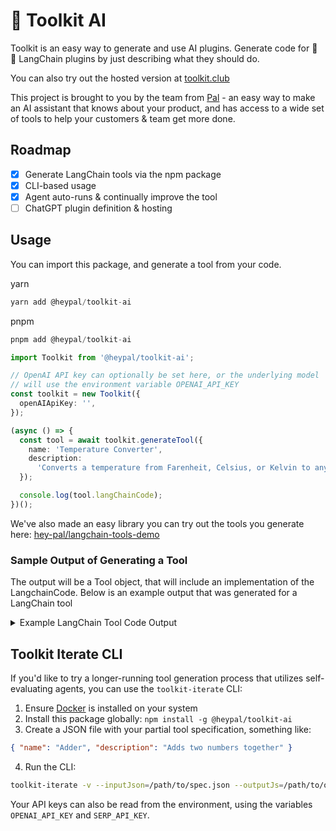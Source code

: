 # 🧰 Toolkit AI

Toolkit is an easy way to generate and use AI plugins. Generate code for 🦜 🔗 LangChain plugins by just describing what they should do.

You can also try out the hosted version at [toolkit.club](https://toolkit.club)

This project is brought to you by the team from [Pal](https://www.heypal.chat) - an easy way to make an AI assistant that knows about your product, and has access to a wide set of tools to help your customers & team get more done.

## Roadmap
- [x] Generate LangChain tools via the npm package
- [x] CLI-based usage
- [x] Agent auto-runs & continually improve the tool
- [ ] ChatGPT plugin definition & hosting

## Usage
You can import this package, and generate a tool from your code. 

yarn
```js
yarn add @heypal/toolkit-ai
```

pnpm
```js
pnpm add @heypal/toolkit-ai
```

```typescript
import Toolkit from '@heypal/toolkit-ai';

// OpenAI API key can optionally be set here, or the underlying model
// will use the environment variable OPENAI_API_KEY
const toolkit = new Toolkit({
  openAIApiKey: '',
});

(async () => {
  const tool = await toolkit.generateTool({
    name: 'Temperature Converter',
    description:
      'Converts a temperature from Farenheit, Celsius, or Kelvin to any other unit.',
  });

  console.log(tool.langChainCode);
})();
```

We've also made an easy library you can try out the tools you generate here: 
[hey-pal/langchain-tools-demo](https://github.com/hey-pal/langchain-tools-demo)

### Sample Output of Generating a Tool

The output will be a Tool object, that will include an implementation of the LangchainCode. Below is an example output that was generated for a LangChain tool

<details>
<summary>Example LangChain Tool Code Output</summary>

```javascript
import { Tool } from 'langchain/agents';
import Ajv from 'ajv';

// The following is the actual code that will be
// run by the tool when it is called
function call({ value, fromUnit, toUnit }) {
  let convertedValue;

  if (fromUnit === "Fahrenheit") {
    if (toUnit === "Celsius") {
      convertedValue = ((value - 32) * 5) / 9;
    } else if (toUnit === "Kelvin") {
      convertedValue = ((value - 32) * 5) / 9 + 273.15;
    } else {
      convertedValue = value;
    }
  } else if (fromUnit === "Celsius") {
    if (toUnit === "Fahrenheit") {
      convertedValue = (value * 9) / 5 + 32;
    } else if (toUnit === "Kelvin") {
      convertedValue = value + 273.15;
    } else {
      convertedValue = value;
    }
  } else if (fromUnit === "Kelvin") {
    if (toUnit === "Fahrenheit") {
      convertedValue = ((value - 273.15) * 9) / 5 + 32;
    } else if (toUnit === "Celsius") {
      convertedValue = value - 273.15;
    } else {
      convertedValue = value;
    }
  }

  return { convertedValue };
}

// This is a class that corresponds to the Langchain tool definition
// https://js.langchain.com/docs/modules/agents/tools/
// It validates the input & output against the schemas
// and then it calls the tool code
class TemperatureConverter extends Tool {
  name = 'temperature-converter';
  
  description = `Converts a temperature from Fahrenheit, Celsius, or Kelvin to any other unit. The action input should adhere to this JSON schema:
{{"type":"object","properties":{{"value":{{"type":"number","description":"The temperature value to be converted."}},"fromUnit":{{"type":"string","enum":["Fahrenheit","Celsius","Kelvin"],"description":"The unit of the input temperature value."}},"toUnit":{{"type":"string","enum":["Fahrenheit","Celsius","Kelvin"],"description":"The unit to which the temperature value should be converted."}}}},"required":["value","fromUnit","toUnit"]}}`;
  
  ajv = new Ajv();

  inputSchema = {
    "type": "object",
    "properties": {
      "value": {
        "type": "number",
        "description": "The temperature value to be converted."
      },
      "fromUnit": {
        "type": "string",
        "enum": [
          "Fahrenheit",
          "Celsius",
          "Kelvin"
        ],
        "description": "The unit of the input temperature value."
      },
      "toUnit": {
        "type": "string",
        "enum": [
          "Fahrenheit",
          "Celsius",
          "Kelvin"
        ],
        "description": "The unit to which the temperature value should be converted."
      }
    },
    "required": [
      "value",
      "fromUnit",
      "toUnit"
    ]
  };
  
  outputSchema = {
    "type": "object",
    "properties": {
      "convertedValue": {
        "type": "number",
        "description": "The converted temperature value in the desired unit."
      }
    },
    "required": [
      "convertedValue"
    ]
  };

  validate(data, schema) {
    if (schema) {
      const validateSchema = this.ajv.compile(schema);
      if (!validateSchema(data)) {
        throw new Error(this.ajv.errorsText(validateSchema.errors));
      }
    }
  }

  async _call(arg) {
    let output;
    try {
      const input = JSON.parse(arg);
      this.validate(input, this.inputSchema);
      output = await call(input);
      try {
        this.validate(output, this.outputSchema);
      } catch (err) {
        throw new Error(`${err.message}: ${JSON.stringify(output)}`);
      }
    } catch (err) {
      output = { error: err.message || err };
    }
    return JSON.stringify(output);
  }
}

export default TemperatureConverter;
```
</details>

## Toolkit Iterate CLI

If you'd like to try a longer-running tool generation process that utilizes self-evaluating agents, you can use the `toolkit-iterate` CLI:

1. Ensure [Docker](https://docs.docker.com/engine/install/) is installed on your system
2. Install this package globally: `npm install -g @heypal/toolkit-ai`
3. Create a JSON file with your partial tool specification, something like:
```json
{ "name": "Adder", "description": "Adds two numbers together" }
```
4. Run the CLI:
```sh
toolkit-iterate -v --inputJson=/path/to/spec.json --outputJs=/path/to/output.js --openAIApiKey=xyz --serpApiKey=xyz
```

Your API keys can also be read from the environment, using the variables `OPENAI_API_KEY` and `SERP_API_KEY`.
